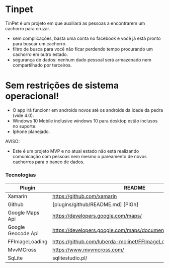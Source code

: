 # Tinpet


TinPet é um projeto em que auxiliará as pessoas a encontrarem um cachorro para cruzar.

  - sem complicações, basta uma conta no facebook e você já está pronto para buscar um cachorro.
  - filtro de busca para você não ficar perdendo tempo procurando um cachorro em outro estado.
  - segurança de dados: nenhum dado pessoal será armazenado nem compartilhado por terceiros.

# Sem restrições de sistema operacional!

  - O app irá funcionr em androids novos até os androids da idade da pedra (vide 4.0).
  - Windows 10 Mobile inclusive windows 10 para desktop estão inclusos no suporte.
  - Iphone planejado.


AVISO:
  - Este é um projeto MVP e no atual estado não está realizando comunicação com pessoas nem mesmo o pareamento de novos cachorros para o banco de dados.


### Tecnologias

| Plugin | README |
| ------ | ------ |
| Xamarin | https://github.com/xamarin  |
| Github | [plugins/github/README.md] [PlGh] |
| Google Maps Api | https://developers.google.com/maps/ |
| Google Geocode Api | https://developers.google.com/maps/documentation/geocoding/intro |
| FFImageLoading | https://github.com/luberda-molinet/FFImageLoading |
| MvvMCross | https://www.mvvmcross.com/ |
| SqLite | sqlitestudio.pl/ |
